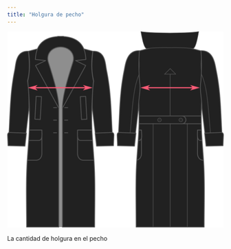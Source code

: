 ```yaml
---
title: "Holgura de pecho"
---
```


![Holgura de pecho](./chestease.svg)

La cantidad de holgura en el pecho




